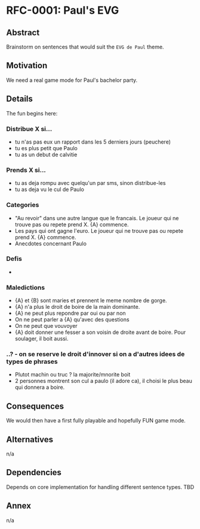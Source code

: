 # RFC-0001: Paul's EVG

## Abstract

Brainstorm on sentences that would suit the `EVG de Paul` theme.

## Motivation

We need a real game mode for Paul's bachelor party.

## Details

The fun begins here:

### Distribue X si...

- tu n'as pas eux un rapport dans les 5 derniers jours (peuchere)
- tu es plus petit que Paulo
- tu as un debut de calvitie

### Prends X si...

- tu as deja rompu avec quelqu'un par sms, sinon distribue-les
- tu as deja vu le cul de Paulo

### Categories

- "Au revoir" dans une autre langue que le francais. Le joueur qui ne trouve pas ou repete prend X. {A} commence.
- Les pays qui ont gagne l'euro. Le joueur qui ne trouve pas ou repete prend X. {A} commence.
- Anecdotes concernant Paulo

### Defis

- 

### Maledictions

- {A} et {B} sont maries et prennent le meme nombre de gorge.
- {A} n'a plus le droit de boire de la main dominante.
- {A} ne peut plus repondre par oui ou par non
- On ne peut parler a {A} qu'avec des questions
- On ne peut que vouvoyer
- {A} doit donner une fesser a son voisin de droite avant de boire. Pour soulager, il boit aussi.

### ..? - on se reserve le droit d'innover si on a d'autres idees de types de phrases

- Plutot machin ou truc ? la majorite/mnorite boit
- 2 personnes montrent son cul a paulo (il adore ca), il choisi le plus beau qui donnera a boire.

## Consequences

We would then have a first fully playable and hopefully FUN game mode.

## Alternatives

n/a

## Dependencies

Depends on core implementation for handling different sentence types. TBD

## Annex

n/a
